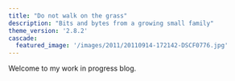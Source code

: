 ```yaml
---
title: "Do not walk on the grass"
description: "Bits and bytes from a growing small family"
theme_version: '2.8.2'
cascade:
  featured_image: '/images/2011/20110914-172142-DSCF0776.jpg'
---
```

Welcome to my work in progress blog.
